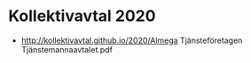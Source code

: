 # Kollektivavtal 2020

* http://kollektivavtal.github.io/2020/Almega Tjänsteföretagen Tjänstemannaavtalet.pdf
